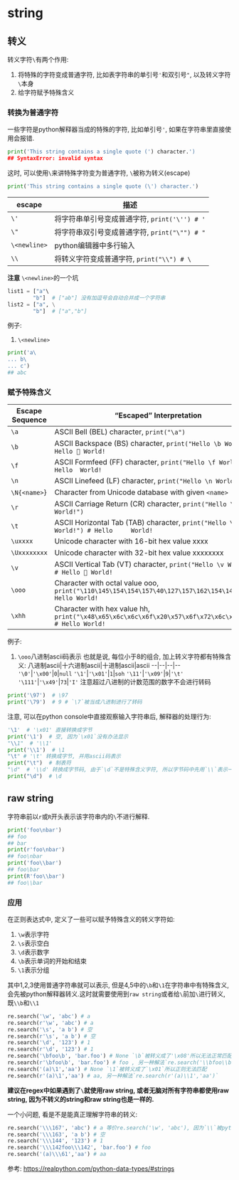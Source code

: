 # string

## 转义
转义字符`\`有两个作用:
1. 将特殊的字符变成普通字符, 比如表字符串的单引号`'`和双引号`"`, 以及转义字符`\`本身
2. 给字符赋予特殊含义




### 转换为普通字符
一些字符是python解释器当成的特殊的字符, 比如单引号`'`, 如果在字符串里直接使用会报错.

```python
print('This string contains a single quote (') character.')
## SyntaxError: invalid syntax
```
这时, 可以使用`\`来讲特殊字符变为普通字符, `\`被称为转义(escape)

```python
print('This string contains a single quote (\') character.')
```


escape|描述
--|--
`\'`|将字符串单引号变成普通字符, `print('\'') # '`
`\"`|将字符串双引号变成普通字符, `print("\"") # "`
`\<newline>`|python编辑器中多行输入
`\\`|将转义字符变成普通字符, `print("\\") # \`

**注意**
`\<newline>`的一个坑
```python
list1 = ["a"\
        "b"]  # ["ab"] 没有加逗号会自动合并成一个字符串
list2 = ["a", \
        "b"]  # ["a","b"]

```


例子:
1. `\<newline>`
```python
print('a\
... b\
... c')
## abc
```

### 赋予特殊含义
Escape Sequence|“Escaped” Interpretation
--|--
`\a`|ASCII Bell (BEL) character, `print("\a")`
`\b`|ASCII Backspace (BS) character, `print("Hello \b World!") # Hello  World!`
`\f`|ASCII Formfeed (FF) character, `print("Hello \f World!") # Hello  World!`
`\n`|ASCII Linefeed (LF) character, `print("Hello \n World!")`
`\N{<name>`}|Character from Unicode database with given `<name>`
`\r`|ASCII Carriage Return (CR) character, `print("Hello \r World!")`
`\t`|ASCII Horizontal Tab (TAB) character, `print("Hello \t World!") # Hello 	 World!`
`\uxxxx`|Unicode character with 16-bit hex value xxxx
`\Uxxxxxxxx`|Unicode character with 32-bit hex value xxxxxxxx
`\v`|ASCII Vertical Tab (VT) character, `print("Hello \v World!") # Hello  World!`
`\ooo`|Character with octal value ooo, `print("\110\145\154\154\157\40\127\157\162\154\144\41") # Hello World!`
`\xhh`|Character with hex value hh, `print("\x48\x65\x6c\x6c\x6f\x20\x57\x6f\x72\x6c\x64\x21") # Hello World!`

例子:
1. `\ooo`八进制ascii码表示
也就是说, 每位小于8的组合, 加上转义字符都有特殊含义:
八进制ascii|十六进制ascii|十进制ascii|ascii
--|--|--|--
`'\0'`|`'\x00'`|`0`|`null`
`'\1'`|`'\x01'`|`1`|`soh`
`'\11'`|`'\x09'`|`9`|`'\t'`
`'\111'`|`'\x49'`|`73`|`'I'`
注意超过八进制的计数范围的数字不会进行转码
```python
print('\97')  # \97
print('\79')  # 9 # `\7`被当成八进制进行了转码
```

注意, 可以在python console中直接观察输入字符串后, 解释器的处理行为:
```python
'\1'  # '\x01' 直接转换成字节
print('\1')  # 空, 因为`\x01`没有办法显示
"\\1"  # '\\1'
print('\\1')  # \1
"\t" # '\t' 转换成字节, 并用ascii码表示
print("\t")  # 制表符
"\d"  # '\\d' 转换成字节码, 由于`\d`不是特殊含义字符, 所以字节码中先用`\\`表示一个`\`, 然后ascii码表示字节
print("\d")  # \d
```





## raw string
字符串前以`r`或`R`开头表示该字符串内的`\`不进行解释.
```python
print('foo\nbar')
## foo
## bar
print(r'foo\nbar')
## foo\nbar
print('foo\\bar')
## foo\bar
print(R'foo\\bar')
## foo\\bar
```

### 应用
在正则表达式中, 定义了一些可以赋予特殊含义的转义字符如:
1. `\w`表示字符
2. `\s`表示空白
3. `\d`表示数字
4. `\b`表示单词的开始和结束
5. `\1`表示分组

其中1,2,3使用普通字符串就可以表示, 但是4,5中的`\b`和`\1`在字符串中有特殊含义, 会先被python解释器转义.这时就需要使用到`raw string`或者给`\`前加`\`进行转义, 既`\\b`和`\\1`

```python
re.search('\w', 'abc') # a
re.search(r'\w', 'abc') # a
re.search('\s', 'a b') # 空
re.search(r'\s', 'a b') # 空
re.search('\d', '123') # 1
re.search(r'\d', '123') # 1
re.search('\bfoo\b', 'bar.foo') # None `\b`被转义成了'\x08'所以无法正常匹配
re.search(r'\bfoo\b', 'bar.foo') # foo , 另一种解法`re.search('\\bfoo\\b','bar.foo')`
re.search('(a)\1','aa') # None `\1`被转义成了`\x01`所以正则无法匹配
re.search(r'(a)\1','aa') # aa, 另一种解法`re.search(r'(a)\\1','aa')`
```
**建议在regex中如果遇到了`\`就使用raw string, 或者无脑对所有字符串都使用raw string, 因为不转义的string和raw string也是一样的.**

一个小问题, 看是不是能真正理解字符串的转义:
```python
re.search('\\\167', 'abc') # a 等价re.search('\w', 'abc'), 因为`\\`被python解释器转义为`\`, 而`\167`是ascii码`w`八进制表示, 下面的同理:
re.search('\\\163', 'a b') # 空
re.search('\\\144', '123') # 1
re.search('\\\142foo\\\142', 'bar.foo') # foo
re.search('(a)\\\61','aa') # aa
```





参考:
https://realpython.com/python-data-types/#strings